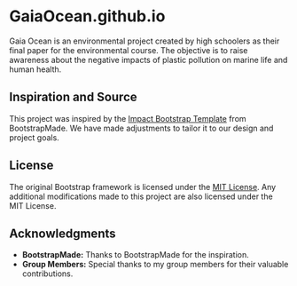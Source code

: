 # GaiaOcean.github.io


Gaia Ocean is an environmental project created by high schoolers as their final paper for the environmental course. The objective is to raise awareness about the negative impacts of plastic pollution on marine life and human health.

## Inspiration and Source

This project was inspired by the [Impact Bootstrap Template](https://bootstrapmade.com/demo/Impact/) from BootstrapMade. We have made adjustments to tailor it to our design and project goals.

## License

The original Bootstrap framework is licensed under the [MIT License](https://opensource.org/licenses/MIT). Any additional modifications made to this project are also licensed under the MIT License.

## Acknowledgments

- **BootstrapMade:** Thanks to BootstrapMade for the inspiration.
- **Group Members:** Special thanks to my group members for their valuable contributions.

